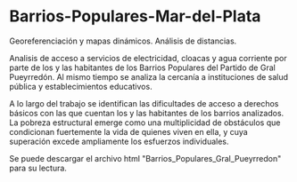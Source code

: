 # Barrios-Populares-Mar-del-Plata

Georeferenciación y mapas dinámicos. Análisis de distancias.

Analisis de acceso a servicios de electricidad, cloacas y agua corriente por parte de los y las habitantes de los Barrios Populares del Partido de Gral Pueyrredón. Al mismo tiempo se analiza la cercanía a instituciones de salud pública y establecimientos educativos.

A lo largo del trabajo se identifican las dificultades de acceso a derechos básicos con las que cuentan los y las habitantes de los barrios analizados. La pobreza estructural emerge como una multiplicidad de obstáculos que condicionan fuertemente la vida de quienes viven en ella, y cuya superación excede ampliamente los esfuerzos individuales.

Se puede descargar el archivo html "Barrios_Populares_Gral_Pueyrredon" para su lectura.
